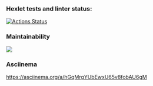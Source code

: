 ### Hexlet tests and linter status:
[![Actions Status](https://github.com/toDoListEnjoyer/fullstack-javascript-project-44/workflows/hexlet-check/badge.svg)](https://github.com/toDoListEnjoyer/fullstack-javascript-project-44/actions)

### Maintainability
<a href="https://codeclimate.com/github/toDoListEnjoyer/fullstack-javascript-project-44/maintainability"><img src="https://api.codeclimate.com/v1/badges/2c1bdcfbd548ab3520f5/maintainability" /></a>

### Asciinema 
https://asciinema.org/a/hGqMrgYUbEwxU65v8fobAU6gM
